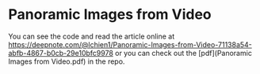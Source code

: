 # Panoramic Images from Video
You can see the code and read the article online at https://deepnote.com/@lchien1/Panoramic-Images-from-Video-71138a54-abfb-4867-b0cb-29e10bfc9978 or you can check out the [pdf](Panoramic Images from Video.pdf) in the repo. 
